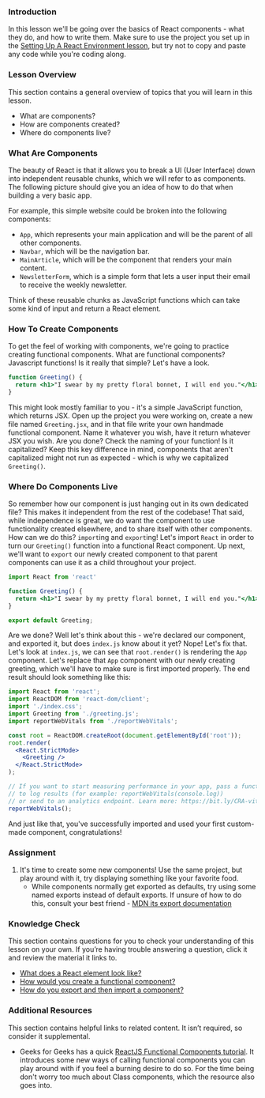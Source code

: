 ### Introduction

In this lesson we'll be going over the basics of React components - what they do, and how to write them. Make sure to use the project you set up in the [Setting Up A React Environment lesson](https://github.com/TheOdinProject/top-meta/issues/221), but try not to copy and paste any code while you're coding along. 

### Lesson Overview

This section contains a general overview of topics that you will learn in this lesson.

*   What are components?
*   How are components created?
*   Where do components live?

### What Are Components

The beauty of React is that it allows you to break a UI (User Interface) down into independent reusable chunks, which we will refer to as components. The following picture should give you an idea of how to do that when building a very basic app. 

For example, this simple website could be broken into the following components:

- `App`, which represents your main application and will be the parent of all other components.
- `Navbar`, which will be the navigation bar.
- `MainArticle`, which will be the component that renders your main content.
- `NewsletterForm`, which is a simple form that lets a user input their email to receive the weekly newsletter.

Think of these reusable chunks as JavaScript functions which can take some kind of input and return a React element.

### How To Create Components

To get the feel of working with components, we're going to practice creating functional components. What are functional components? Javascript functions! Is it really that simple? Let's have a look.

~~~jsx
function Greeting() {
  return <h1>"I swear by my pretty floral bonnet, I will end you."</h1>;
}
~~~

This might look mostly familiar to you - it's a simple JavaScript function, which returns JSX. Open up the project you were working on, create a new file named `Greeting.jsx`, and in that file write your own handmade functional component. Name it whatever you wish, have it return whatever JSX you wish. Are you done? Check the naming of your function! Is it capitalized? Keep this key difference in mind, components that aren't capitalized might not run as expected - which is why we capitalized `Greeting()`.

### Where Do Components Live

So remember how our component is just hanging out in its own dedicated file? This makes it independent from the rest of the codebase! That said, while independence is great, we do want the component to use functionality created elsewhere, and to share itself with other components. How can we do this? `import`ing and `export`ing! Let's import `React` in order to turn our `Greeting()` function into a functional React component. Up next, we'll want to `export` our newly created component to that parent components can use it as a child throughout your project. 

~~~jsx
import React from 'react'

function Greeting() {
  return <h1>"I swear by my pretty floral bonnet, I will end you."</h1>;
}

export default Greeting;
~~~

Are we done? Well let's think about this - we're declared our component, and exported it, but does `index.js` know about it yet? Nope! Let's fix that. Let's look at `index.js`, we can see that `root.render()` is rendering the `App` component. Let's replace that `App` component with our newly creating greeting, which we'll have to make sure is first imported properly. The end result should look something like this:

~~~jsx
import React from 'react';
import ReactDOM from 'react-dom/client';
import './index.css';
import Greeting from './greeting.js';
import reportWebVitals from './reportWebVitals';

const root = ReactDOM.createRoot(document.getElementById('root'));
root.render(
  <React.StrictMode>
    <Greeting />
  </React.StrictMode>
);

// If you want to start measuring performance in your app, pass a function
// to log results (for example: reportWebVitals(console.log))
// or send to an analytics endpoint. Learn more: https://bit.ly/CRA-vitals
reportWebVitals();
~~~

And just like that, you've successfully imported and used your first custom-made component, congratulations!

### Assignment

<div class="lesson-content__panel" markdown="1">

1.  It's time to create some new components! Use the same project, but play around with it, try displaying something like your favorite food.
    *   While components normally get exported as defaults, try using some named exports instead of default exports. If unsure of how to do this, consult your best friend - [MDN its export documentation](https://developer.mozilla.org/en-US/docs/web/javascript/reference/statements/export#description)
</div>

### Knowledge Check

This section contains questions for you to check your understanding of this lesson on your own. If you’re having trouble answering a question, click it and review the material it links to.

*   <a class="knowledge-check-link" href="#what-are-components">What does a React element look like?</a>
*   <a class="knowledge-check-link" href="#how-to-create-components">How would you create a functional component?</a>
*   <a class="knowledge-check-link" href="#where-do-components-live">How do you export and then import a component?</a>

### Additional Resources

This section contains helpful links to related content. It isn’t required, so consider it supplemental.

*   Geeks for Geeks has a quick [ReactJS Functional Components tutorial](https://www.geeksforgeeks.org/reactjs-functional-components/). It introduces some new ways of calling functional components you can play around with if you feel a burning desire to do so. For the time being don't worry too much about Class components, which the resource also goes into. 
